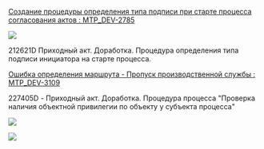 [Создание процедуры определения типа подписи при старте процесса согласования актов : MTP_DEV-2785](https://yt.surgutneftegas.ru:4443/issue/MTP_DEV-2785)

![](Pasted%20image%2020250513083535.png)

212621D Приходный акт. Доработка. Процедура определения типа подписи инициатора на старте процесса.

[Ошибка определения маршрута - Пропуск производственной службы : MTP_DEV-3109](https://yt.surgutneftegas.ru:4443/issue/MTP_DEV-3109)

227405D - Приходный акт. Доработка. Процедура процесса "Проверка наличия объектной привилегии по объекту у субъекта процесса"

![](5JpJOURox7.png)

![](Pasted%20image%2020250619163941.png)

